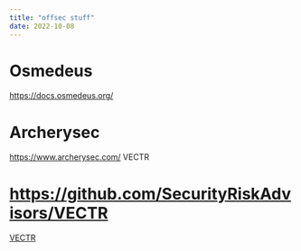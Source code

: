 ```yaml
---
title: "offsec stuff"
date: 2022-10-08
---
```

# Osmedeus
https://docs.osmedeus.org/ 
# Archerysec
https://www.archerysec.com/
VECTR
# https://github.com/SecurityRiskAdvisors/VECTR
[VECTR](https://github.com/SecurityRiskAdvisors/VECTR)
